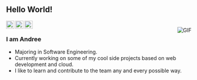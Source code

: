 ## Hello World!</h2>

<a href="https://www.linkedin.com/in/andree-dev/">
  <img align="left" alt="Ajay's Linkdein" width="22px" src="https://cdn.jsdelivr.net/npm/simple-icons@v3/icons/linkedin.svg" />
</a>
<a href="https://github.com/andreedev">
  <img align="left" alt="Andree's Github" width="22px" src="https://cdn.jsdelivr.net/npm/simple-icons@v3/icons/github.svg" />
</a>
</a>
<a href="https://andreedev.000webhostapp.com/">
  <img align="left" alt="Andree's Portfolio" width="22px" src="https://cdn.onlinewebfonts.com/svg/img_428282.png" />
</a>


<br />
<img align="right" alt="GIF" src="https://media.giphy.com/media/13HgwGsXF0aiGY/giphy.gif" />

### I am Andree
- Majoring in Software Engineering.
- Currently working on some of my cool side projects based on web development and cloud.
- I like to learn and contribute to the team any and every possible way.
